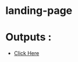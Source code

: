 ﻿# landing-page


# Outputs :

* [Click Here](https://rohannaroni.github.io/landing-page/npm/index.html)

